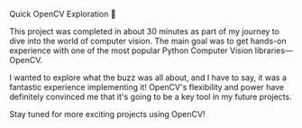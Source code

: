 Quick OpenCV Exploration 🚀

This project was completed in about 30 minutes as part of my journey to dive into the world of computer vision. The main goal was to get hands-on experience with one of the most popular Python Computer Vision libraries—OpenCV.

I wanted to explore what the buzz was all about, and I have to say, it was a fantastic experience implementing it! OpenCV's flexibility and power have definitely convinced me that it's going to be a key tool in my future projects.

Stay tuned for more exciting projects using OpenCV!
